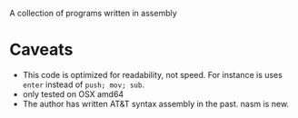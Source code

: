A collection of programs written in assembly

# Caveats
- This code is optimized for readability, not speed.  For instance is uses `enter` instead of `push; mov; sub`.
- only tested on OSX amd64
- The author has written AT&T syntax assembly in the past.  nasm is new.
